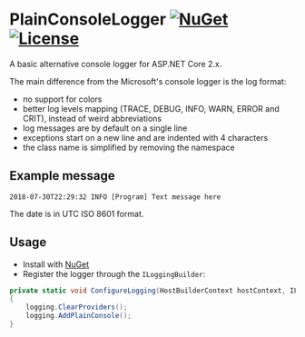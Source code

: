 # PlainConsoleLogger [![NuGet](https://img.shields.io/nuget/v/PlainConsoleLogger?color=success)](https://www.nuget.org/packages/PlainConsoleLogger) [![License](https://img.shields.io/github/license/matteocontrini/PlainConsoleLogger?color=success)](https://github.com/matteocontrini/PlainConsoleLogger/blob/master/LICENSE)

A basic alternative console logger for ASP.NET Core 2.x.
 
The main difference from the Microsoft's console logger is the log format:

- no support for colors
- better log levels mapping (TRACE, DEBUG, INFO, WARN, ERROR and CRIT), instead of weird abbreviations
- log messages are by default on a single line
- exceptions start on a new line and are indented with 4 characters
- the class name is simplified by removing the namespace

## Example message

```
2018-07-30T22:29:32 INFO [Program] Text message here
```

The date is in UTC ISO 8601 format.

## Usage

- Install with [NuGet](https://www.nuget.org/packages/PlainConsoleLogger/)
- Register the logger through the `ILoggingBuilder`:

```csharp
private static void ConfigureLogging(HostBuilderContext hostContext, ILoggingBuilder logging)
{
    logging.ClearProviders();
    logging.AddPlainConsole();
}
```
